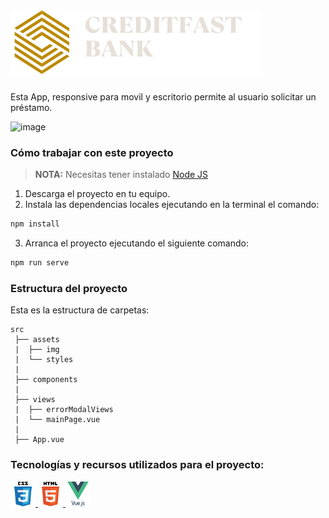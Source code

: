 # ![logo](./src/assets/img/header-logo.png)

Esta App, responsive para movil y escritorio permite al usuario solicitar un préstamo.

![image](https://user-images.githubusercontent.com/86958974/192359945-e32e102e-691d-46a7-9984-b05990f52bd4.png)


### Cómo trabajar con este proyecto

> **NOTA:** Necesitas tener instalado [Node JS](https://nodejs.org/)
1. Descarga el proyecto en tu equipo.
2. Instala las dependencias locales ejecutando en la terminal el comando:

```bash
npm install
```

3. Arranca el proyecto ejecutando el siguiente comando:

```bash
npm run serve
```


### Estructura del proyecto

Esta es la estructura de carpetas:

```
src
 ├── assets
 |  ├── img
 |  └── styles
 |
 ├── components
 |
 ├── views
 |  ├── errorModalViews
 |  └── mainPage.vue
 |
 ├── App.vue
```

### Tecnologías y recursos utilizados para el proyecto:
<p align="left"> <a href="https://www.w3schools.com/css/" target="_blank" rel="noreferrer"> <img src="https://raw.githubusercontent.com/devicons/devicon/master/icons/css3/css3-original-wordmark.svg" alt="css3" width="40" height="40"/> </a> <a href="https://www.w3.org/html/" target="_blank" rel="noreferrer"> <img src="https://raw.githubusercontent.com/devicons/devicon/master/icons/html5/html5-original-wordmark.svg" alt="html5" width="40" height="40"/> </a> <a href="https://vuejs.org/" target="_blank" rel="noreferrer"> <img src="https://raw.githubusercontent.com/devicons/devicon/master/icons/vuejs/vuejs-original-wordmark.svg" alt="vuejs" width="40" height="40"/> </a> </p>
